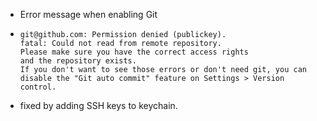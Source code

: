 - Error message when enabling Git
- ```git
  git@github.com: Permission denied (publickey).
  fatal: Could not read from remote repository.
  Please make sure you have the correct access rights
  and the repository exists.
  If you don't want to see those errors or don't need git, you can disable the "Git auto commit" feature on Settings > Version control.
  ```
- fixed by adding SSH keys to keychain.